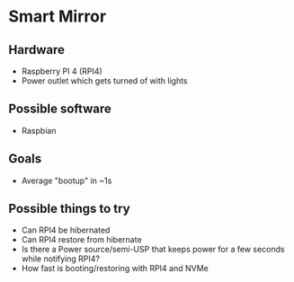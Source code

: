 # Smart Mirror

## Hardware

- Raspberry PI 4 (RPI4)
- Power outlet which gets turned of with lights

## Possible software

- Raspbian

## Goals

- Average "bootup" in ~1s

## Possible things to try

- Can RPI4 be hibernated
- Can RPI4 restore from hibernate
- Is there a Power source/semi-USP that keeps power for a few seconds while notifying RPI4?
- How fast is booting/restoring with RPI4 and NVMe
